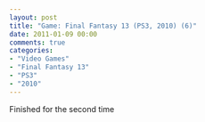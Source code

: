 ```yaml
---
layout: post
title: "Game: Final Fantasy 13 (PS3, 2010) (6)"
date: 2011-01-09 00:00
comments: true
categories:
- "Video Games"
- "Final Fantasy 13"
- "PS3"
- "2010"
---
```


Finished for the second time
